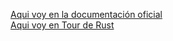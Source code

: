 [Aqui voy en la documentación oficial ](https://doc.rust-lang.org/book/ch05-02-example-structs.html#an-example-program-using-structs)  
[Aqui voy en Tour de Rust](https://tourofrust.com/chapter_6_es.html)
